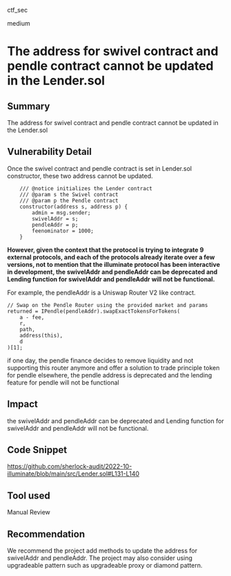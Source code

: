 ctf_sec

medium

# The address for swivel contract and pendle contract cannot be updated in the Lender.sol

## Summary

The address for swivel contract and pendle contract cannot be updated in the Lender.sol

## Vulnerability Detail

Once the swivel contract and pendle contract  is set in Lender.sol constructor, these two address cannot be updated.

```solidity
    /// @notice initializes the Lender contract
    /// @param s the Swivel contract
    /// @param p the Pendle contract
    constructor(address s, address p) {
        admin = msg.sender;
        swivelAddr = s;
        pendleAddr = p;
        feenominator = 1000;
    }
```

**However, given the context that the protocol is trying to integrate 9 external protocols, and each of the protocols already iterate over a few versions, not to mention that the illuminate protocol has been interactive in development, the swivelAddr and pendleAddr  can be deprecated and Lending function for swivelAddr and pendleAddr will not be functional.**

For example, the pendleAddr is a Uniswap Router V2 like contract.

```solidity
// Swap on the Pendle Router using the provided market and params
returned = IPendle(pendleAddr).swapExactTokensForTokens(
    a - fee,
    r,
    path,
    address(this),
    d
)[1];
```

if one day, the pendle finance decides to remove liquidity and not supporting this router anymore and offer a solution to trade principle token for pendle elsewhere, the pendle address is deprecated and the lending feature for pendle will not be functional


## Impact

the swivelAddr and pendleAddr  can be deprecated and Lending function for swivelAddr and pendleAddr will not be functional.

## Code Snippet

https://github.com/sherlock-audit/2022-10-illuminate/blob/main/src/Lender.sol#L131-L140

## Tool used

Manual Review

## Recommendation

We recommend the project add methods to update the address for swivelAddr and pendleAddr. The project may also consider using upgradeable pattern such as upgradeable proxy or diamond pattern.

